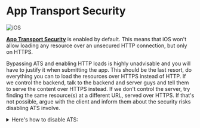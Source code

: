 # App Transport Security

![iOS](https://img.shields.io/badge/platform-iOS-blue)

**[App Transport Security](https://developer.apple.com/documentation/bundleresources/information_property_list/nsapptransportsecurity)** is enabled by default. This means that iOS won't allow loading any resource over an unsecured HTTP connection, but only on HTTPS.

Bypassing ATS and enabling HTTP loads is highly unadvisable and you will have to justify it when submitting the app. This should be the last resort, do everything you can to load the resources over HTTPS instead of HTTP. If we control the backend, talk to the backend and server guys and tell them to serve the content over HTTPS instead. If we don't control the server, try finding the same resource(s) at a different URL, served over HTTPS. If that's not possible, argue with the client and inform them about the security risks disabling ATS involve.

<details>
<summary>Here's how to disable ATS:</summary>

> This is not recommended and should only be used during development.

If you need to bypass ATS, you can configure the `Info.plist` file (right click on the file and choose Open as > Source Code).

**Example for completely disabling secure transfer security:**

```xml
<key>NSAppTransportSecurity</key>
<dict>
  <!--Include to allow all connections (DANGER)-->
  <key>NSAllowsArbitraryLoads</key>
      <true/>
</dict>
```

**Example for Per-Domain Exceptions:**

```xml
<key>NSAppTransportSecurity</key>
<dict>
  <key>NSExceptionDomains</key>
  <dict>
    <key>domaintobypass.com</key>
    <dict>
      <!--Include to allow subdomains-->
      <key>NSIncludesSubdomains</key>
      <true/>
      <!--Include to allow HTTP requests-->
      <key>NSExceptionAllowsInsecureHTTPLoads</key>
      <true/>
      <!--Include to specify minimum TLS version-->
      <key>NSExceptionMinimumTLSVersion</key>
      <string>TLSv1.1</string>
    </dict>
  </dict>
</dict>
```

**Property List Keys**

* `NSAllowsArbitraryLoadsInWebContent`- A Boolean value indicating whether all App Transport Security restrictions are disabled for requests made from web views (default: NO)
* `NSAllowsArbitraryLoadsForMedia`- A Boolean value indicating whether all App Transport Security restrictions are disabled for requests made using the AV Foundation framework (default: NO)
* `NSRequiresCertificateTransparency`- Certificate Transparency (CT) is a protocol that ATS can use to identify mistakenly or maliciously issued X.509 certificates. Set the value for the NSRequiresCertificateTransparency key to YES to require that for a given domain, server certificates are supported by valid, signed CT timestamps from at least two CT logs trusted by Apple.
* `NSAllowsLocalNetworking`- A Boolean value indicating whether to allow loading of local resources (default: NO)
* `NSExceptionRequiresForwardSecrecy` - Set the value for this key to NO to override the requirement that a server support perfect forward secrecy (PFS) for the given domain (default: YES)

</details>
